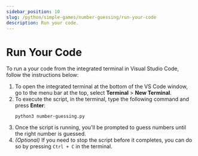 ```yaml
---
sidebar_position: 10
slug: /python/simple-games/number-guessing/run-your-code
description: Run your code.
---
```


# Run Your Code

To run a your code from the integrated terminal in Visual Studio Code, follow the instructions below:

1. To open the integrated terminal at the bottom of the VS Code window, go to the menu bar at the top, select **Terminal** > **New Terminal**.
2. To execute the script, in the terminal, type the following command and press **Enter**:
    ```shell
    python3 number-guessing.py
    ```
3. Once the script is running, you'll be prompted to guess numbers until the right number is guessed.
4. _(Optional)_ If you need to stop the script before it completes, you can do so by pressing `Ctrl + C` in the terminal.